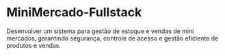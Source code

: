 # MiniMercado-Fullstack
Desenvolver um sistema para gestão de estoque e vendas de mini mercados, garantindo segurança, controle de acesso e gestão eficiente de produtos e vendas.
